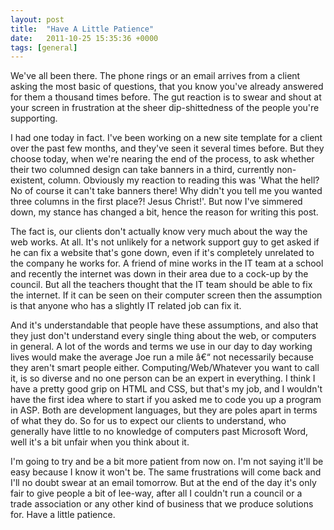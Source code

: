 ```yaml
---
layout: post
title:  "Have A Little Patience"
date:   2011-10-25 15:35:36 +0000
tags: [general]
---
```

We've all been there. The phone rings or an email arrives from a client asking the most basic of questions, that you know you've already answered for them a thousand times before. The gut reaction is to swear and shout at your screen in frustration at the sheer dip-shittedness of the people you're supporting.

I had one today in fact. I've been working on a new site template for a client over the past few months, and they've seen it several times before. But they choose today, when we're nearing the end of the process, to ask whether their two columned design can take banners in a third, currently non-existent, column. Obviously my reaction to reading this was 'What the hell? No of course it can't take banners there! Why didn't you tell me you wanted three columns in the first place?! Jesus Christ!'. But now I've simmered down, my stance has changed a bit, hence the reason for writing this post.

The fact is, our clients don't actually know very much about the way the web works. At all. It's not unlikely for a network support guy to get asked if he can fix a website that's gone down, even if it's completely unrelated to the company he works for. A friend of mine works in the IT team at a school and recently the internet was down in their area due to a cock-up by the council. But all the teachers thought that the IT team should be able to fix the internet. If it can be seen on their computer screen then the assumption is that anyone who has a slightly IT related job can fix it.

And it's understandable that people have these assumptions, and also that they just don't understand every single thing about the web, or computers in general. A lot of the words and terms we use in our day to day working lives would make the average Joe run a mile â€“ not necessarily because they aren't smart people either. Computing/Web/Whatever you want to call it, is so diverse and no one person can be an expert in everything. I think I have a pretty good grip on HTML and CSS, but that's my job, and I wouldn't have the first idea where to start if you asked me to code you up a program in ASP. Both are development languages, but they are poles apart in terms of what they do. So for us to expect our clients to understand, who generally have little to no knowledge of computers past Microsoft Word, well it's a bit unfair when you think about it.

I'm going to try and be a bit more patient from now on. I'm not saying it'll be easy because I know it won't be. The same frustrations will come back and I'll no doubt swear at an email tomorrow. But at the end of the day it's only fair to give people a bit of lee-way, after all I couldn't run a council or a trade association or any other kind of business that we produce solutions for. Have a little patience.
